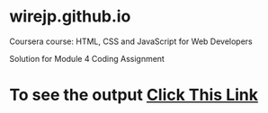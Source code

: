 # wirejp.github.io

Coursera course: HTML, CSS and JavaScript for Web Developers

Solution for Module 4 Coding Assignment 

# To see the output [Click This Link](https://wirejp.github.io/Coursera-HTML-CSS-and-JavaScript-for-Web-Developers/Assignments/module-4-solution/index.html/)
